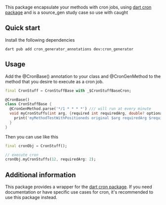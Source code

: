 This package encapsulate your methods with cron jobs, using
[dart cron package](https://pub.dev/packages/cron) and is a source_gen study case so use with caught

## Quick start

Install the following dependencies
```shell
dart pub add cron_generator_annotations dev:cron_generator
```

## Usage

Add the @CronBase() annotation to your class and @CronGenMethod to the 
method that you desire to execute as a cron job.
```dart 
final CronStuff = CronStuffBase with _$CronStuffBaseCron; 

@CronBase()
class CronStuffBase {
  @CronGenMethod.parse('*/1 * * * *') /// will run at every minute
  void myCronStuffs(int arg, {required int requiredArg, double? optionalArg}) {
    print('myMethodTestWithPositioneds original $arg requiredArg $requiredArg');
  }  
}

```
Then you can use like this
```dart
final cronObj = CronStuff();

// execute cron 
cronObj.myCronStuffs(12, requiredArg: 2);
```

## Additional information

This package provides a wrapper for the [dart cron package](https://pub.dev/packages/cron). 
If you need documentation or have specific use cases for cron, it's recommended to use this package instead.